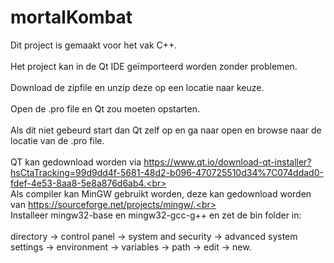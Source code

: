 # mortalKombat
Dit project is gemaakt voor het vak C++.<br><br>
Het project kan in de Qt IDE geïmporteerd worden zonder problemen.<br><br>
Download de zipfile en unzip deze op een locatie naar keuze.<br><br>
Open de .pro file en Qt zou moeten opstarten.<br><br>
Als dit niet gebeurd start dan Qt zelf op en ga naar open en browse naar de locatie van de .pro file.<br><br>
QT kan gedownload worden via https://www.qt.io/download-qt-installer?hsCtaTracking=99d9dd4f-5681-48d2-b096-470725510d34%7C074ddad0-fdef-4e53-8aa8-5e8a876d6ab4.<br><br>
Als compiler kan MinGW gebruikt worden, deze kan gedownload worden van https://sourceforge.net/projects/mingw/.<br><br>
Installeer mingw32-base en mingw32-gcc-g++ en zet de bin folder in:<br><br>
directory -> control panel -> system and security -> advanced system settings -> environment -> variables -> path -> edit -> new.<br>
